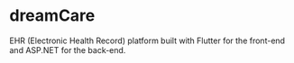 # dreamCare

EHR (Electronic Health Record) platform built with Flutter for the front-end and ASP.NET for the back-end.
